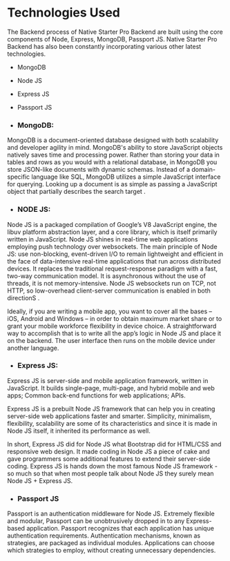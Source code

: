 # Technologies Used

The Backend process of Native Starter Pro Backend are built using the core components of Node, Express, MongoDB, Passport JS. Native Starter Pro Backend has also been constantly incorporating various other latest technologies.

* MongoDB

* Node JS

* Express JS

* Passport JS

* ### MongoDB:

MongoDB is a document-oriented database designed with both scalability and developer agility in mind. MongoDB's ability to store JavaScript objects natively saves time and processing power. Rather than storing your data in tables and rows as you would with a relational database, in MongoDB you store JSON-like documents with dynamic schemas. Instead of a domain-specific language like SQL, MongoDB utilizes a simple JavaScript interface for querying. Looking up a document is as simple as passing a JavaScript object that partially describes the search target .

* ### NODE JS:

Node JS is a packaged compilation of Google’s V8 JavaScript engine, the libuv platform abstraction layer, and a core library, which is itself primarily written in JavaScript. Node JS shines in real-time web applications employing push technology over websockets. The main principle of Node JS: use non-blocking, event-driven I/O to remain lightweight and efficient in the face of data-intensive real-time applications that run across distributed devices. It replaces the traditional request-response paradigm with a fast, two-way communication model. It is asynchronous without the use of threads, it is not memory-intensive. Node JS websockets run on TCP, not HTTP, so low-overhead client-server communication is enabled in both directionS .  


 Ideally, if you are writing a mobile app, you want to cover all the bases – iOS, Android and Windows – in order to obtain maximum market share or to grant your mobile workforce flexibility in device choice. A straightforward way to accomplish that is to write all the app’s logic in Node JS and place it on the backend. The user interface then runs on the mobile device under another language.

* ### Express JS:

Express JS is server-side and mobile application framework, written in JavaScript. It builds single-page, multi-page, and hybrid mobile and web apps; Common back-end functions for web applications; APIs.

Express JS is a prebuilt Node JS framework that can help you in creating server-side web applications faster and smarter. Simplicity, minimalism, flexibility, scalability are some of its characteristics and since it is made in Node JS itself, it inherited its performance as well.

In short, Express JS did for Node JS what Bootstrap did for HTML/CSS and responsive web design. It made coding in Node JS a piece of cake and gave programmers some additional features to extend their server-side coding. Express JS is hands down the most famous Node JS framework - so much so that when most people talk about Node JS they surely mean Node JS + Express JS.

* ### Passport JS

Passport is an authentication middleware for Node JS. Extremely flexible and modular, Passport can be unobtrusively dropped in to any Express-based application. Passport recognizes that each application has unique authentication requirements. Authentication mechanisms, known as strategies, are packaged as individual modules. Applications can choose which strategies to employ, without creating unnecessary dependencies.



